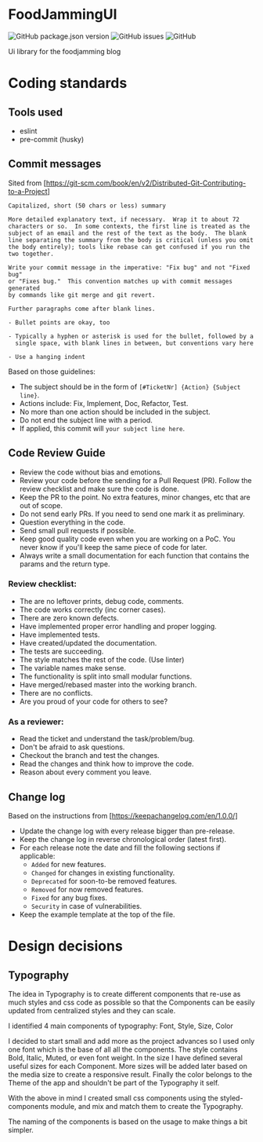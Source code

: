 # FoodJammingUI

![GitHub package.json version](https://img.shields.io/github/package-json/v/gpetrousis/foodjammingui.svg)
![GitHub issues](https://img.shields.io/github/issues-raw/gpetrousis/foodjammingui.svg)
![GitHub](https://img.shields.io/github/license/gpetrousis/foodjammingui.svg)

Ui library for the foodjamming blog

# Coding standards
## Tools used
* eslint
* pre-commit (husky)

## Commit messages
Sited from [https://git-scm.com/book/en/v2/Distributed-Git-Contributing-to-a-Project]
```
Capitalized, short (50 chars or less) summary

More detailed explanatory text, if necessary.  Wrap it to about 72
characters or so.  In some contexts, the first line is treated as the
subject of an email and the rest of the text as the body.  The blank
line separating the summary from the body is critical (unless you omit
the body entirely); tools like rebase can get confused if you run the
two together.

Write your commit message in the imperative: "Fix bug" and not "Fixed bug"
or "Fixes bug."  This convention matches up with commit messages generated
by commands like git merge and git revert.

Further paragraphs come after blank lines.

- Bullet points are okay, too

- Typically a hyphen or asterisk is used for the bullet, followed by a
  single space, with blank lines in between, but conventions vary here

- Use a hanging indent
```

Based on those guidelines:
 * The subject should be in the form of `[#TicketNr] {Action} {Subject line}`.
 * Actions include: Fix, Implement, Doc, Refactor, Test.
 * No more than one action should be included in the subject.
 * Do not end the subject line with a period.
 * If applied, this commit will `your subject line here`.

## Code Review Guide
* Review the code without bias and emotions.
* Review your code before the sending for a Pull Request (PR). 
  Follow the review checklist and make sure the code is done.
* Keep the PR to the point. No extra features, minor changes,
  etc that are out of scope.
* Do not send early PRs. If you need to send one mark it as preliminary.
* Question everything in the code.
* Send small pull requests if possible.
* Keep good quality code even when you are working on a PoC.
  You never know if you'll keep the same piece of code for later.
* Always write a small documentation for each function that contains
  the params and the return type.


### Review checklist:
* The are no leftover prints, debug code, comments.
* The code works correctly (inc corner cases).
* There are zero known defects.
* Have implemented proper error handling and proper logging.
* Have implemented tests.
* Have created/updated the documentation.
* The tests are succeeding.
* The style matches the rest of the code. (Use linter)
* The variable names make sense.
* The functionality is split into small modular functions.
* Have merged/rebased master into the working branch.
* There are no conflicts.
* Are you proud of your code for others to see?

### As a reviewer:
* Read the ticket and understand the task/problem/bug.
* Don't be afraid to ask questions.
* Checkout the branch and test the changes.
* Read the changes and think how to improve the code.
* Reason about every comment you leave.

## Change log
Based on the instructions from [https://keepachangelog.com/en/1.0.0/]
* Update the change log with every release bigger than pre-release.
* Keep the change log in reverse chronological order (latest first).
* For each release note the date and fill the following sections if applicable:
  * `Added` for new features.
  * `Changed` for changes in existing functionality.
  * `Deprecated` for soon-to-be removed features.
  * `Removed` for now removed features.
  * `Fixed` for any bug fixes.
  * `Security` in case of vulnerabilities.
* Keep the example template at the top of the file.

# Design decisions 
## Typography
The idea in Typography is to create different components that re-use as much
styles and css code as possible so that the Components can be easily updated
from centralized styles and they can scale.

I identified 4 main components of typography: Font, Style, Size, Color

I decided to start small and add more as the project advances so I used only
one font which is the base of all all the components. The style contains
Bold, Italic, Muted, or even font weight. In the size I have defined several
useful sizes for each Component. More sizes will be added later based on the
media size to create a responsive result. Finally the color belongs to the
Theme of the app and shouldn't be part of the Typography it self.

With the above in mind I created small css components using the
styled-components module, and mix and match them to create the Typography.

The naming of the components is based on the usage to make things a bit
simpler.